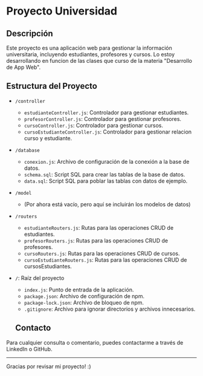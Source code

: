 # Proyecto Universidad

## Descripción

Este proyecto es una aplicación web para gestionar la información universitaria, incluyendo estudiantes, profesores y cursos.
Lo estoy desarrollando en funcion de las clases que curso de la materia "Desarrollo de App Web".

## Estructura del Proyecto

- `/controller`
  - `estudianteController.js`: Controlador para gestionar estudiantes.
  - `profesorController.js`: Controlador para gestionar profesores.
  - `cursoController.js`: Controlador para gestionar cursos.
  - `cursoEstudianteController.js`: Controlador para gestionar relacion curso y estudiante.
- `/database`
  - `conexion.js`: Archivo de configuración de la conexión a la base de datos.
  - `schema.sql`: Script SQL para crear las tablas de la base de datos.
  - `data.sql`: Script SQL para poblar las tablas con datos de ejemplo.
- `/model`
  - (Por ahora está vacío, pero aquí se incluirán los modelos de datos)
- `/routers`

  - `estudianteRouters.js`: Rutas para las operaciones CRUD de estudiantes.
  - `profesorRouters.js`: Rutas para las operaciones CRUD de profesores.
  - `cursoRouters.js`: Rutas para las operaciones CRUD de cursos.
  - `cursoEstudianteRouters.js`: Rutas para las operaciones CRUD de cursosEstudiantes.

- `/`: Raíz del proyecto

  - `index.js`: Punto de entrada de la aplicación.
  - `package.json`: Archivo de configuración de npm.
  - `package-lock.json`: Archivo de bloqueo de npm.
  - `.gitignore`: Archivo para ignorar directorios y archivos innecesarios.

  ## Contacto

Para cualquier consulta o comentario, puedes contactarme a través de LinkedIn o GitHub.

---

Gracias por revisar mi proyecto! :)
